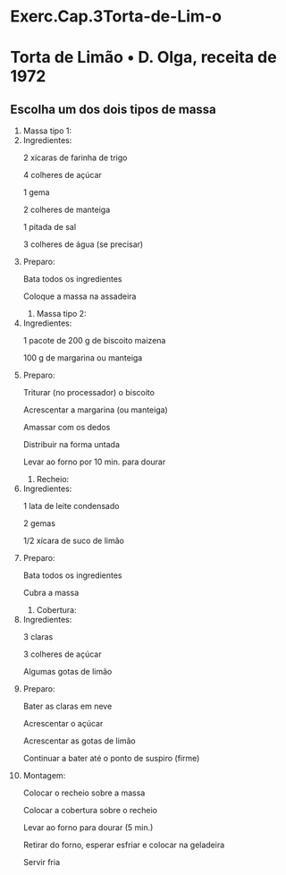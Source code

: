 # Exerc.Cap.3Torta-de-Lim-o

<!DOCTYPE html>
<html lang="pt-br">
  <head>
    <meta charset="utf-8" />
    <title>Torta de Limão</title>
    <link rel="stylesheet" href="externo.css">
    </head>
  <body>
    <h1>Torta de Limão • D. Olga, receita de 1972</h1>
    <h2>Escolha um dos dois tipos de massa</h2>
    <ol>
      <li>Massa tipo 1:</li>
    </ul>
    <li>Ingredientes:</li>
    
<p>2 xícaras de farinha de trigo</p>
<p>4 colheres de açúcar</p>
<p>1 gema</p>
<p>2 colheres de manteiga</p>
<p>1 pitada de sal</p>
<p>3 colheres de água (se precisar)</p>
<li>Preparo:</li>

<p>Bata todos os ingredientes</p>
<p>Coloque a massa na assadeira</p>
<ol>
<li>Massa tipo 2:</li>
</ol>
<li>Ingredientes:</li>
<p>1 pacote de 200 g de biscoito maizena</p>
<p>100 g de margarina ou manteiga</p>
<li>Preparo:</li>
<p>Triturar (no processador) o biscoito</p>
<p>Acrescentar a margarina (ou manteiga)</p>
<p>Amassar com os dedos</p>
<p>Distribuir na forma untada</p>
<p>Levar ao forno por 10 min. para dourar</p>
<ol>
<li>Recheio:</li>
</ol>
<li>Ingredientes:</li>
<p>1 lata de leite condensado</p>
<p>2 gemas</p>
<p>1/2 xícara de suco de limão</p>
<li>Preparo:</li>
<p>Bata todos os ingredientes</p>
<p>Cubra a massa</p>
<ol>
<li>Cobertura:</li>
</ol>
<li>Ingredientes:</li>
<p>3 claras</p>
<p>3 colheres de açúcar</p>
<p>Algumas gotas de limão</p>
<li>Preparo:</li>
<p>Bater as claras em neve</p>
<p>Acrescentar o açúcar</p>
<p>Acrescentar as gotas de limão</p>
<p>Continuar a bater até o ponto de suspiro (firme)</p>
<li>Montagem:</li>
<p>Colocar o recheio sobre a massa</p>
<p>Colocar a cobertura sobre o recheio</p>
<p>Levar ao forno para dourar (5 min.)</p>
<p>Retirar do forno, esperar esfriar e colocar na geladeira</p>
<p>Servir fria</p>
  </body>
</html>
